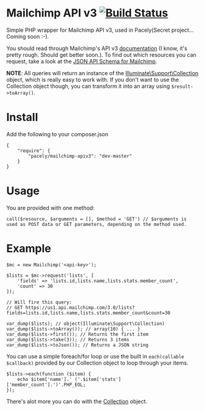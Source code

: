 # Mailchimp API v3 [![Build Status](https://travis-ci.org/pacely/mailchimp-api-v3.svg?branch=master)](https://travis-ci.org/pacely/mailchimp-api-v3)

Simple PHP wrapper for Mailchimp API v3, used in Pacely(Secret project... Coming soon :-).

You should read through Mailchimp's API v3 [documentation](http://kb.mailchimp.com/api/?utm_source=apidocs&utm_medium=internal_ad&utm_campaign=api_v3) (I know, it's pretty rough. Should get better soon.). 
To find out which resources you can request, take a look at the [JSON API Schema for Mailchimp](https://us10.api.mailchimp.com/schema/3.0/).

**NOTE**: All queries will return an instance of the [Illuminate\Support\Collection](http://laravel.com/api/master/Illuminate/Support/Collection.html) object, which is really easy to work with.
If you don't want to use the Collection object though, you can transform it into an array using `$result->toArray()`.
 
# Install
Add the following to your composer.json

    {
        "require": {
            "pacely/mailchimp-apiv3": "dev-master"
        }
    }
    
# Usage
You are provided with one method: 

    call($resource, $arguments = [], $method = 'GET') // $arguments is used as POST data or GET parameters, depending on the method used.

# Example

    $mc = new Mailchimp('<api-key>');
    
    $lists = $mc->request('lists', [
        'fields' => 'lists.id,lists.name,lists.stats.member_count',
        'count' => 30
    ]);
    
    // Will fire this query: 
    // GET https://us1.api.mailchimp.com/3.0/lists?fields=lists.id,lists.name,lists.stats.member_count&count=30
    
    var_dump($lists); // object(Illuminate\Support\Collection)
    var_dump($lists->toArray()); // array(10) { ... }
    var_dump($lists->first()); // Returns the first item
    var_dump($lists->take(3)); // Returns 3 items
    var_dump($lists->toJson()); // Returns a JSON string
    
You can use a simple foreach/for loop or use the built in `each(callable $callback)` provided by our Collection object to loop through your items.

    $lists->each(function ($item) {
        echo $item['name'].' ('.$item['stats']['member_count'].')'.PHP_EOL;
    });
    
There's alot more you can do with the [Collection](http://laravel.com/api/master/Illuminate/Support/Collection.html) object.
